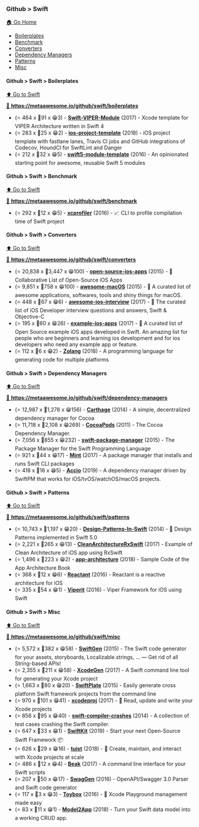 ### Github > Swift
[🏠 Go Home](/README.md/#programming-languages)

 - [Boilerplates](/markdown-pages/Swift.md/#github--swift--boilerplates)
 - [Benchmark](/markdown-pages/Swift.md/#github--swift--benchmark)
 - [Converters](/markdown-pages/Swift.md/#github--swift--converters)
 - [Dependency Managers](/markdown-pages/Swift.md/#github--swift--dependency-managers)
 - [Patterns](/markdown-pages/Swift.md/#github--swift--patterns)
 - [Misc](/markdown-pages/Swift.md/#github--swift--misc)

#### Github > Swift > Boilerplates
[⬆ Go to Swift](/markdown-pages/Swift.md/#github--swift)

[💯 **https://metaawesome.io/github/swift/boilerplates** ](https://metaawesome.io/github/swift/boilerplates)

 - (⭐ 464 x 🍴91 x 😁3) - **[Swift-VIPER-Module](https://github.com/Juanpe/Swift-VIPER-Module)** (2017) - Xcode template for VIPER Architecture written in Swift 4
 - (⭐ 283 x 🍴25 x 😁2) - **[ios-project-template](https://github.com/messeb/ios-project-template)** (2018) - iOS project template with fastlane lanes, Travis CI jobs and GitHub integrations of Codecov, HoundCI for SwiftLint and Danger
 - (⭐ 212 x 🍴32 x 😁5) - **[swift5-module-template](https://github.com/fulldecent/swift5-module-template)** (2016) - An opinionated starting point for awesome, reusable Swift 5 modules

#### Github > Swift > Benchmark
[⬆ Go to Swift](/markdown-pages/Swift.md/#github--swift)

[💯 **https://metaawesome.io/github/swift/benchmark** ](https://metaawesome.io/github/swift/benchmark)

 - (⭐ 292 x 🍴12 x 😁5) - **[xcprofiler](https://github.com/giginet/xcprofiler)** (2016) - :chart_with_upwards_trend: CLI to profile compilation time of Swift project

#### Github > Swift > Converters
[⬆ Go to Swift](/markdown-pages/Swift.md/#github--swift)

[💯 **https://metaawesome.io/github/swift/converters** ](https://metaawesome.io/github/swift/converters)

 - (⭐ 20,838 x 🍴3,447 x 😁100) - **[open-source-ios-apps](https://github.com/dkhamsing/open-source-ios-apps)** (2015) - :iphone: Collaborative List of Open-Source iOS Apps
 - (⭐ 9,851 x 🍴758 x 😁100) - **[awesome-macOS](https://github.com/iCHAIT/awesome-macOS)** (2015) -   A curated list of awesome applications, softwares, tools and shiny things for macOS.
 - (⭐ 448 x 🍴67 x 😁6) - **[awesome-ios-interview](https://github.com/dashvlas/awesome-ios-interview)** (2017) - 📲 The curated list of iOS Developer interview questions and answers, Swift & Objective-C
 - (⭐ 195 x 🍴60 x 😁26) - **[example-ios-apps](https://github.com/jogendra/example-ios-apps)** (2017) -  A curated list of Open Source example iOS apps developed in Swift. An amazing list for people who are beginners and learning ios development and for ios developers who need any example app or feature.
 - (⭐ 112 x 🍴6 x 😁2) - **[Zolang](https://github.com/Zolang/Zolang)** (2018) - A programming language for generating code for multiple platforms

#### Github > Swift > Dependency Managers
[⬆ Go to Swift](/markdown-pages/Swift.md/#github--swift)

[💯 **https://metaawesome.io/github/swift/dependency-managers** ](https://metaawesome.io/github/swift/dependency-managers)

 - (⭐ 12,987 x 🍴1,278 x 😁156) - **[Carthage](https://github.com/Carthage/Carthage)** (2014) - A simple, decentralized dependency manager for Cocoa
 - (⭐ 11,718 x 🍴2,108 x 😁269) - **[CocoaPods](https://github.com/CocoaPods/CocoaPods)** (2011) - The Cocoa Dependency Manager.
 - (⭐ 7,056 x 🍴855 x 😁232) - **[swift-package-manager](https://github.com/apple/swift-package-manager)** (2015) - The Package Manager for the Swift Programming Language
 - (⭐ 921 x 🍴44 x 😁17) - **[Mint](https://github.com/yonaskolb/Mint)** (2017) - A package manager that installs and runs Swift CLI packages
 - (⭐ 418 x 🍴16 x 😁5) - **[Accio](https://github.com/JamitLabs/Accio)** (2019) - A dependency manager driven by SwiftPM that works for iOS/tvOS/watchOS/macOS projects.

#### Github > Swift > Patterns
[⬆ Go to Swift](/markdown-pages/Swift.md/#github--swift)

[💯 **https://metaawesome.io/github/swift/patterns** ](https://metaawesome.io/github/swift/patterns)

 - (⭐ 10,743 x 🍴1,197 x 😁20) - **[Design-Patterns-In-Swift](https://github.com/ochococo/Design-Patterns-In-Swift)** (2014) - 📖 Design Patterns implemented in Swift 5.0
 - (⭐ 2,221 x 🍴265 x 😁13) - **[CleanArchitectureRxSwift](https://github.com/sergdort/CleanArchitectureRxSwift)** (2017) - Example of Clean Architecture of iOS app using RxSwift
 - (⭐ 1,496 x 🍴223 x 😁2) - **[app-architecture](https://github.com/objcio/app-architecture)** (2018) - Sample Code of the App Architecture Book
 - (⭐ 368 x 🍴12 x 😁6) - **[Reactant](https://github.com/Brightify/Reactant)** (2016) - Reactant is a reactive architecture for iOS
 - (⭐ 335 x 🍴54 x 😁1) - **[Viperit](https://github.com/ferranabello/Viperit)** (2016) - Viper Framework for iOS using Swift

#### Github > Swift > Misc
[⬆ Go to Swift](/markdown-pages/Swift.md/#github--swift)

[💯 **https://metaawesome.io/github/swift/misc** ](https://metaawesome.io/github/swift/misc)

 - (⭐ 5,572 x 🍴382 x 😁58) - **[SwiftGen](https://github.com/SwiftGen/SwiftGen)** (2015) - The Swift code generator for your assets, storyboards, Localizable.strings, … — Get rid of all String-based APIs!
 - (⭐ 2,355 x 🍴211 x 😁58) - **[XcodeGen](https://github.com/yonaskolb/XcodeGen)** (2017) - A Swift command line tool for generating your Xcode project
 - (⭐ 1,663 x 🍴80 x 😁20) - **[SwiftPlate](https://github.com/JohnSundell/SwiftPlate)** (2015) - Easily generate cross platform Swift framework projects from the command line
 - (⭐ 970 x 🍴101 x 😁41) - **[xcodeproj](https://github.com/tuist/xcodeproj)** (2017) -  📝 Read, update and write your Xcode projects
 - (⭐ 856 x 🍴95 x 😁40) - **[swift-compiler-crashes](https://github.com/practicalswift/swift-compiler-crashes)** (2014) - A collection of test cases crashing the Swift compiler.
 - (⭐ 647 x 🍴33 x 😁1) - **[SwiftKit](https://github.com/SvenTiigi/SwiftKit)** (2019) - Start your next Open-Source Swift Framework 📦
 - (⭐ 626 x 🍴29 x 😁16) - **[tuist](https://github.com/tuist/tuist)** (2018) - 🚀 Create, maintain, and interact with Xcode projects at scale
 - (⭐ 486 x 🍴12 x 😁4) - **[Beak](https://github.com/yonaskolb/Beak)** (2017) - A command line interface for your Swift scripts
 - (⭐ 207 x 🍴50 x 😁17) - **[SwagGen](https://github.com/yonaskolb/SwagGen)** (2016) - OpenAPI/Swagger 3.0 Parser and Swift code generator
 - (⭐ 117 x 🍴3 x 😁3) - **[Toybox](https://github.com/giginet/Toybox)** (2016) - 🧸 Xcode Playground management made easy
 - (⭐ 83 x 🍴11 x 😁1) - **[Model2App](https://github.com/Q-Mobile/Model2App)** (2018) - Turn your Swift data model into a working CRUD app.
